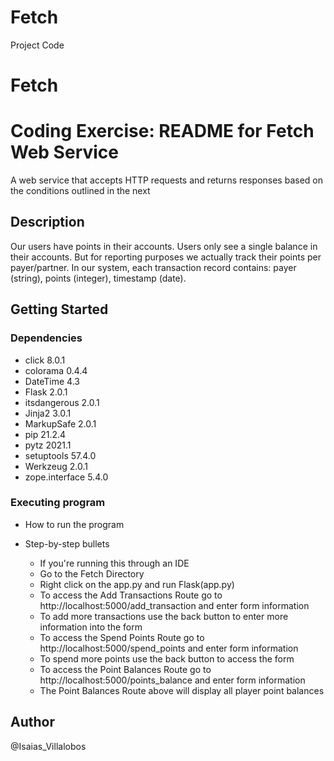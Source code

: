 # Fetch
Project Code
# Fetch
Coding Exercise: README for Fetch Web Service
=======================

A web service that accepts HTTP requests and returns responses based on
the conditions outlined in the next

Description
-----------

Our users have points in their accounts. Users only see a single balance
in their accounts. But for reporting purposes we actually track their
points per payer/partner. In our system, each transaction record
contains: payer (string), points (integer), timestamp (date).

Getting Started
---------------

### Dependencies

-   click 8.0.1
-   colorama 0.4.4
-   DateTime 4.3
-   Flask 2.0.1
-   itsdangerous 2.0.1
-   Jinja2 3.0.1
-   MarkupSafe 2.0.1
-   pip 21.2.4
-   pytz 2021.1
-   setuptools 57.4.0
-   Werkzeug 2.0.1
-   zope.interface 5.4.0

### Executing program

-   How to run the program
-   Step-by-step bullets

    -   If you're running this through an IDE
    -   Go to the Fetch Directory
    -   Right click on the app.py and run Flask(app.py)
    -   To access the Add Transactions Route go to
        http://localhost:5000/add\_transaction and enter form
        information
    -   To add more transactions use the back button to enter more
        information into the form
    -   To access the Spend Points Route go to
        http://localhost:5000/spend\_points and enter form information
    -   To spend more points use the back button to access the form
    -   To access the Point Balances Route go to
        http://localhost:5000/points\_balance and enter form information
    -   The Point Balances Route above will display all player point
        balances

Author
------

@Isaias_Villalobos
